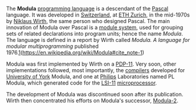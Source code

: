 The **Modula** [programming language](https://en.wikipedia.org/wiki/Programming_language "Programming language") is a descendant of the [Pascal](https://en.wikipedia.org/wiki/Pascal_\(programming_language\) "Pascal (programming language)") language. It was developed in [Switzerland](https://en.wikipedia.org/wiki/Switzerland "Switzerland"), at [ETH Zurich](https://en.wikipedia.org/wiki/ETH_Zurich "ETH Zurich"), in the mid-1970s by [Niklaus Wirth](https://en.wikipedia.org/wiki/Niklaus_Wirth "Niklaus Wirth"), the same person who designed Pascal. The main innovation of Modula over Pascal is a [module system](https://en.wikipedia.org/wiki/Modular_programming "Modular programming"), used for grouping sets of related declarations into program units; hence the name _Modula_. The language is defined in a report by Wirth called _Modula. A language for modular multiprogramming_ published 1976.[1](1.md)(https://en.wikipedia.org/wiki/Modula#cite_note-1)

Modula was first implemented by Wirth on a [PDP-11](https://en.wikipedia.org/wiki/PDP-11 "PDP-11"). Very soon, other implementations followed, most importantly, the [compilers](https://en.wikipedia.org/wiki/Compiler "Compiler") developed for [University of York](https://en.wikipedia.org/wiki/University_of_York "University of York") Modula, and one at [Philips](https://en.wikipedia.org/wiki/Philips "Philips") Laboratories named PL Modula, which generated code for the [LSI-11](https://en.wikipedia.org/wiki/LSI-11 "LSI-11") [microprocessor](https://en.wikipedia.org/wiki/Microprocessor "Microprocessor").

The development of Modula was discontinued soon after its publication. Wirth then concentrated his efforts on Modula's successor, [Modula-2](https://en.wikipedia.org/wiki/Modula-2 "Modula-2").